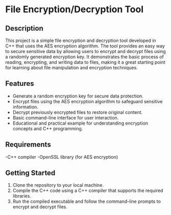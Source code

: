 # File Encryption/Decryption Tool

## Description
This project is a simple file encryption and decryption tool developed in C++ that uses the AES encryption algorithm. The tool provides an easy way to secure sensitive data by allowing users to encrypt and decrypt files using a randomly generated encryption key. It demonstrates the basic process of reading, encrypting, and writing data to files, making it a great starting point for learning about file manipulation and encryption techniques.

## Features
- Generate a random encryption key for secure data protection.
- Encrypt files using the AES encryption algorithm to safeguard sensitive information.
- Decrypt previously encrypted files to restore original content.
- Basic command-line interface for user interaction.
- Educational and practical example for understanding encryption concepts and C++ programming.

## Requirements
-C++ compiler
-OpenSSL library (for AES encryption)

## Getting Started
1. Clone the repository to your local machine.
2. Compile the C++ code using a C++ compiler that supports the required libraries.
3. Run the compiled executable and follow the command-line prompts to encrypt and decrypt files.

